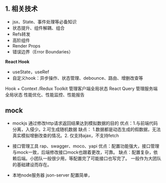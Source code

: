 ## 1. 相关技术
- jsx、State、事件处理等必备知识
- 状态提升、组件解耦、组合
- Refs转发
- 高阶组件
- Render Props
- 错误边界（Error Boundaries）

**React Hook**
- useState，useRef
- 自定义hook：异步操作、状态管理、debounce、路由、增删改查等

Hook + Context /Redux Toolkit 管理客户端全局状态
React Query 管理服务端全局状态
性能优化、性能监控、性能报告

## mock

- mockjs
通过修改http请求返回结果达到模拟数据的目的
优点：1.与前端代码分离，入侵少。2.可生成随机数据
缺点： 1.数据都是动态生成的假数据，无法真实模拟增删改查的情况。2. 仅支持ajax，不支持fetch

- 接口管理工具
  rap、swagger、moco、yapi
 优点：配置功能强大，接口管理与mock一致，后端修改接口mock也跟着更改，可靠。
 缺点：配置复杂，依赖后端。小团队一般很少用，等配置完了可能接口也写完了。
 一般作为大团队的基础建设而存在。
 - 本地node服务器
 json-server
配置简单，
<!--stackedit_data:
eyJoaXN0b3J5IjpbLTExMTEzNDQxNTMsLTE2MjU0NTMzNzEsLT
E2MDQ0OTQ3NTddfQ==
-->